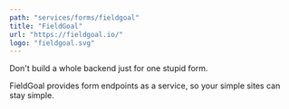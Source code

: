 ```yaml
---
path: "services/forms/fieldgoal"
title: "FieldGoal"
url: "https://fieldgoal.io/"
logo: "fieldgoal.svg"
---
```


Don't build a whole backend just for one stupid form.

FieldGoal provides form endpoints as a service, so your simple sites can stay simple.
